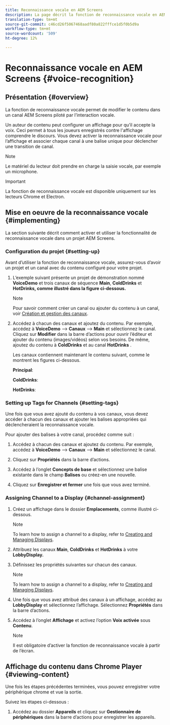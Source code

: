 ```yaml
---
title: Reconnaissance vocale en AEM Screens
description: La page décrit la fonction de reconnaissance vocale en AEM Screens.
translation-type: tm+mt
source-git-commit: c46cd26f5067468aadf80a822fffce1d5f0b5d9a
workflow-type: tm+mt
source-wordcount: '509'
ht-degree: 12%

---
```



# Reconnaissance vocale en AEM Screens {#voice-recognition}

## Présentation {#overview}

La fonction de reconnaissance vocale permet de modifier le contenu dans un canal AEM Screens piloté par l’interaction vocale.

Un auteur de contenu peut configurer un affichage pour qu’il accepte la voix. Ceci permet à tous les joueurs enregistrés contre l&#39;affichage comprendre le discours. Vous devez activer la reconnaissance vocale pour l’affichage et associer chaque canal à une balise unique pour déclencher une transition de canal.

>[!NOTE]
>Le matériel du lecteur doit prendre en charge la saisie vocale, par exemple un microphone.

>[!IMPORTANT]
> La fonction de reconnaissance vocale est disponible uniquement sur les lecteurs Chrome et Electron.

## Mise en oeuvre de la reconnaissance vocale {#implementing}

La section suivante décrit comment activer et utiliser la fonctionnalité de reconnaissance vocale dans un projet AEM Screens.

### Configuration du projet {#setting-up}

Avant d’utiliser la fonction de reconnaissance vocale, assurez-vous d’avoir un projet et un canal avec du contenu configuré pour votre projet.

1. L’exemple suivant présente un projet de démonstration nommé **VoiceDemo** et trois canaux de séquence **Main**, **ColdDrinks** et **HotDrinks, comme illustré dans la figure ci-dessous.**

   >[!NOTE]
   >
   >Pour savoir comment créer un canal ou ajouter du contenu à un canal, voir [Création et gestion des canaux](/help/user-guide/managing-channels.md).

1. Accédez à chacun des canaux et ajoutez du contenu. Par exemple, accédez à **VoiceDemo** —> **Canaux** —> **Main** et sélectionnez le canal. Cliquez sur **Modifier** dans la barre d’actions pour ouvrir l’éditeur et ajouter du contenu (images/vidéos) selon vos besoins. De même, ajoutez du contenu à **ColdDrinks** et au canal **HotDrinks** .

   Les canaux contiennent maintenant le contenu suivant, comme le montrent les figures ci-dessous.

   **Principal**:

   **ColdDrinks**:

   **HotDrinks**:

### Setting up Tags for Channels {#setting-tags}

Une fois que vous avez ajouté du contenu à vos canaux, vous devez accéder à chacun des canaux et ajouter les balises appropriées qui déclencheraient la reconnaissance vocale.

Pour ajouter des balises à votre canal, procédez comme suit :

1. Accédez à chacun des canaux et ajoutez du contenu. Par exemple, accédez à **VoiceDemo** —> **Canaux** —> **Main** et sélectionnez le canal.

1. Cliquez sur **Propriétés** dans la barre d’actions.

1. Accédez à l’onglet **Concepts de base** et sélectionnez une balise existante dans le champ **Balises** ou créez-en une nouvelle.

1. Cliquez sur **Enregistrer et fermer** une fois que vous avez terminé.


### Assigning Channel to a Display {#channel-assignment}

1. Créez un affichage dans le dossier **Emplacements**, comme illustré ci-dessous.

   >[!NOTE]
   >
   >To learn how to assign a channel to a display, refer to [Creating and Managing Displays](/help/user-guide/managing-displays.md).

1. Attribuez les canaux **Main**, **ColdDrinks** et **HotDrinks** à votre **LobbyDisplay.**


1. Définissez les propriétés suivantes sur chacun des canaux.

   >[!NOTE]
   >
   >To learn how to assign a channel to a display, refer to [Creating and Managing Displays](/help/user-guide/managing-displays.md).

1. Une fois que vous avez attribué des canaux à un affichage, accédez au **LobbyDisplay** et sélectionnez l’affichage. Sélectionnez **Propriétés** dans la barre d’actions.

1. Accédez à l’onglet **Affichage** et activez l’option **Voix activée** sous **Contenu**.

   >[!NOTE]
   >Il est obligatoire d’activer la fonction de reconnaissance vocale à partir de l’écran.

## Affichage du contenu dans Chrome Player {#viewing-content}

Une fois les étapes précédentes terminées, vous pouvez enregistrer votre périphérique chrome et vue la sortie.

Suivez les étapes ci-dessous :

1. Accédez au dossier **Appareils** et cliquez sur **Gestionnaire de périphériques** dans la barre d’actions pour enregistrer les appareils.







